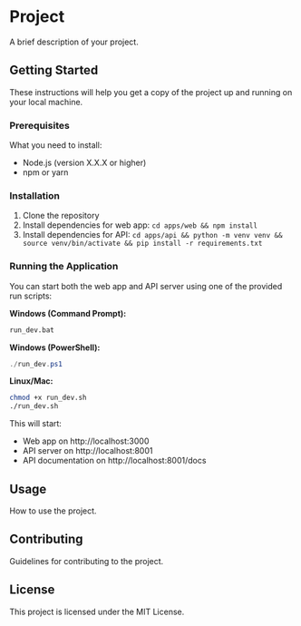 # Project

A brief description of your project.

## Getting Started

These instructions will help you get a copy of the project up and running on your local machine.

### Prerequisites

What you need to install:
- Node.js (version X.X.X or higher)
- npm or yarn

### Installation

1. Clone the repository
2. Install dependencies for web app: `cd apps/web && npm install`
3. Install dependencies for API: `cd apps/api && python -m venv venv && source venv/bin/activate && pip install -r requirements.txt`

### Running the Application

You can start both the web app and API server using one of the provided run scripts:

**Windows (Command Prompt):**
```bash
run_dev.bat
```

**Windows (PowerShell):**
```powershell
./run_dev.ps1
```

**Linux/Mac:**
```bash
chmod +x run_dev.sh
./run_dev.sh
```

This will start:
- Web app on http://localhost:3000
- API server on http://localhost:8001
- API documentation on http://localhost:8001/docs

## Usage

How to use the project.

## Contributing

Guidelines for contributing to the project.

## License

This project is licensed under the MIT License.